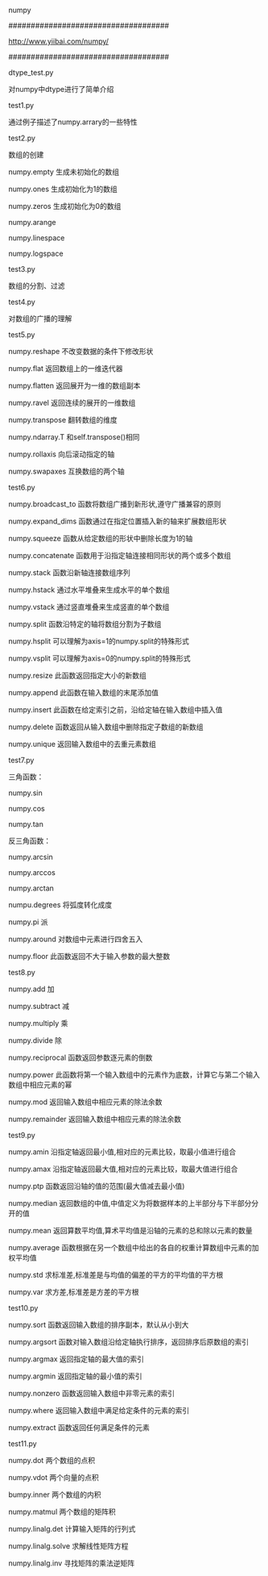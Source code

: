 numpy

####################################

http://www.yiibai.com/numpy/

####################################


dtype_test.py

对numpy中dtype进行了简单介绍


test1.py

通过例子描述了numpy.arrary的一些特性


test2.py

数组的创建

numpy.empty 生成未初始化的数组

numpy.ones  生成初始化为1的数组

numpy.zeros 生成初始化为0的数组

numpy.arange

numpy.linespace

numpy.logspace


test3.py

数组的分割、过滤


test4.py

对数组的广播的理解


test5.py

numpy.reshape 不改变数据的条件下修改形状

numpy.flat 返回数组上的一维迭代器

numpy.flatten 返回展开为一维的数组副本

numpy.ravel 返回连续的展开的一维数组

numpy.transpose 翻转数组的维度

numpy.ndarray.T 和self.transpose()相同

numpy.rollaxis 向后滚动指定的轴

numpy.swapaxes 互换数组的两个轴


test6.py

numpy.broadcast_to 函数将数组广播到新形状,遵守广播兼容的原则

numpy.expand_dims 函数通过在指定位置插入新的轴来扩展数组形状

numpy.squeeze 函数从给定数组的形状中删除长度为1的轴

numpy.concatenate 函数用于沿指定轴连接相同形状的两个或多个数组

numpy.stack 函数沿新轴连接数组序列

numpy.hstack 通过水平堆叠来生成水平的单个数组

numpy.vstack 通过竖直堆叠来生成竖直的单个数组

numpy.split 函数沿特定的轴将数组分割为子数组

numpy.hsplit 可以理解为axis=1的numpy.split的特殊形式

numpy.vsplit 可以理解为axis=0的numpy.split的特殊形式

numpy.resize 此函数返回指定大小的新数组

numpy.append 此函数在输入数组的末尾添加值

numpy.insert 此函数在给定索引之前，沿给定轴在输入数组中插入值

numpy.delete 函数返回从输入数组中删除指定子数组的新数组

numpy.unique 返回输入数组中的去重元素数组


test7.py

三角函数：

numpy.sin

numpy.cos

numpy.tan

反三角函数：

numpy.arcsin

numpy.arccos

numpy.arctan

numpu.degrees 将弧度转化成度

numpy.pi 派

numpy.around 对数组中元素进行四舍五入

numpy.floor 此函数返回不大于输入参数的最大整数


test8.py

numpy.add 加

numpy.subtract 减

numpy.multiply 乘

numpy.divide 除

numpy.reciprocal 函数返回参数逐元素的倒数

numpy.power 此函数将第一个输入数组中的元素作为底数，计算它与第二个输入数组中相应元素的幂

numpy.mod 返回输入数组中相应元素的除法余数

numpy.remainder 返回输入数组中相应元素的除法余数


test9.py

numpy.amin 沿指定轴返回最小值,相对应的元素比较，取最小值进行组合

numpy.amax 沿指定轴返回最大值,相对应的元素比较，取最大值进行组合

numpy.ptp 函数返回沿轴的值的范围(最大值减去最小值)

numpy.median 返回数组的中值,中值定义为将数据样本的上半部分与下半部分分开的值

numpy.mean 返回算数平均值,算术平均值是沿轴的元素的总和除以元素的数量

numpy.average 函数根据在另一个数组中给出的各自的权重计算数组中元素的加权平均值

numpy.std 求标准差,标准差是与均值的偏差的平方的平均值的平方根

numpy.var 求方差,标准差是方差的平方根


test10.py

numpy.sort 函数返回输入数组的排序副本，默认从小到大

numpy.argsort 函数对输入数组沿给定轴执行排序，返回排序后原数组的索引

numpy.argmax 返回指定轴的最大值的索引

numpy.argmin 返回指定轴的最小值的索引

numpy.nonzero 函数返回输入数组中非零元素的索引

numpy.where 返回输入数组中满足给定条件的元素的索引

numpy.extract 函数返回任何满足条件的元素


test11.py

numpy.dot 两个数组的点积

numpy.vdot 两个向量的点积

bumpy.inner 两个数组的内积

numpy.matmul 两个数组的矩阵积

numpy.linalg.det 计算输入矩阵的行列式

numpy.linalg.solve 求解线性矩阵方程

numpy.linalg.inv 寻找矩阵的乘法逆矩阵


